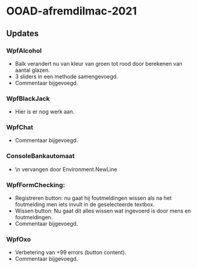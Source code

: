 # OOAD-afremdilmac-2021

## Updates 
### WpfAlcohol
* Balk verandert nu van kleur van groen tot rood door berekenen van aantal glazen.
* 3 sliders in een methode samengevoegd.
* Commentaar bijgevoegd.

### WpfBlackJack
* Hier is er nog werk aan.

### WpfChat
* Commentaar bijgevoegd.

### ConsoleBankautomaat
* \n vervangen door Environment.NewLine

### WpfFormChecking:
* Registreren button: nu gaat hij foutmeldingen wissen als na het foutmelding men iets invult in de geselecteerde textbox.
* Wissen button: Nu gaat dit alles wissen wat ingevoerd is door mens en foutmeldingen.
* Commentaar bijgevoegd.

### WpfOxo
* Verbetering van +99 errors (button content).
* Commentaar bijgevoegd.


